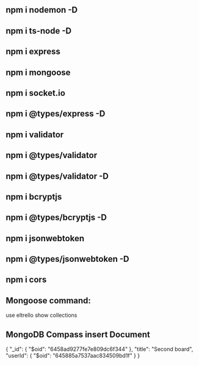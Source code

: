 ## npm i nodemon -D

## npm i ts-node -D

## npm i express

## npm i mongoose

## npm i socket.io

## npm i @types/express -D

## npm i validator

## npm i @types/validator

## npm i @types/validator -D

## npm i bcryptjs

## npm i @types/bcryptjs -D

## npm i jsonwebtoken

## npm i @types/jsonwebtoken -D

## npm i cors

## Mongoose command:

use eltrello
show collections

## MongoDB Compass insert Document

{
"\_id": {
"$oid": "6458ad9277fe7e809dc6f344"
  },
  "title": "Second board",
  "userId": {
    "$oid": "645885a7537aac834509bd1f"
}
}
